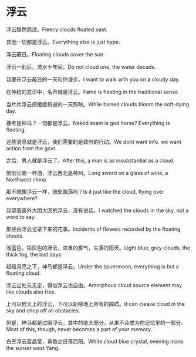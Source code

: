 # 浮云

<p><span class="chinese">浮云飘然而过。</span><span class="english">Fleecy clouds floated past.</span></p>

<p><span class="chinese">其他一切都是浮云。</span><span class="english">Everything else is just hype.</span></p>

<p><span class="chinese">浮云蔽日。</span><span class="english">Floating clouds cover the sun.</span></p>

<p><span class="chinese">浮云一别后，流水十年间。</span><span class="english">Do not cloud one, the water decade.</span></p>

<p><span class="chinese">我要在浮云蔽日的一天和你漫步。</span><span class="english">I want to walk with you on a cloudy day.</span></p>

<p><span class="chinese">在传统的意识中，名声就是浮云。</span><span class="english">Fame is fleeting in the traditional sense.</span></p>

<p><span class="chinese">当片片浮云把缓缓将逝的一天照映。</span><span class="english">While barred clouds bloom the soft-dying day.</span></p>

<p><span class="chinese">裸考是神马？一切都是浮云。</span><span class="english">Naked exam is god horse? Everything is fleeting.</span></p>

<p><span class="chinese">这些消息就是浮云，我们需要的是政府的行动。</span><span class="english">We dont want info. we want action from the govt.</span></p>

<p><span class="chinese">之后，男人就是浮云了。</span><span class="english">After this, a man is as insubstantial as a cloud.</span></p>

<p><span class="chinese">倚剑长歌一杯酒，浮云西北是神州。</span><span class="english">Long sword on a glass of wine, a Northwest china.</span></p>

<p><span class="chinese">那不就像浮云一样，随处飘荡吗？</span><span class="english">Is it just like the cloud, flying over everywhere?</span></p>

<p><span class="chinese">我望着窗外大团大团的浮云，没有说话。</span><span class="english">I watched the clouds in the sky, not a word to say.</span></p>

<p><span class="chinese">那些由浮云记录下来的花事。</span><span class="english">Incidents of flowers recorded by the floating clouds.</span></p>

<p><span class="chinese">浅蓝色，铅灰色的浮云，浓重的雾气，失落的雨天。</span><span class="english">Light blue, grey clouds, the thick fog, the lost days.</span></p>

<p><span class="chinese">超级月亮之下，神马都是浮云。</span><span class="english">Under the spuermoon, everything is but a floating cloud.</span></p>

<p><span class="chinese">浮云出处元无定，得似浮云也自由。</span><span class="english">Amorphous cloud source element may like clouds also free.</span></p>

<p><span class="chinese">上可以劈天上的浮云，下可以斩除地上所有的障碍。</span><span class="english">It can cleave cloud in the sky and chop off all obstacles.</span></p>

<p><span class="chinese">但是，神马都是过眼浮云，其中的绝大部分，从来不会成为你记忆里的一部分。</span><span class="english">Most of this, though, never becomes a part of your memory.</span></p>

<p><span class="chinese">白芒浮云蓝晶莹，黄昏之日落西阳。</span><span class="english">White cloud blue crystal, evening mans the sunset west Yang.</span></p>

